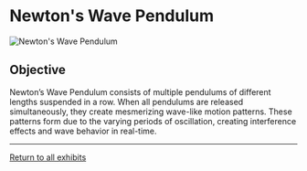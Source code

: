 # Newton's Wave Pendulum
![Newton's Wave Pendulum](../images/newtons-pendulum.jpg)
## Objective
Newton’s Wave Pendulum consists of multiple pendulums of different lengths suspended in a row. When all pendulums are released simultaneously, they create mesmerizing wave-like motion patterns. These patterns form due to the varying periods of oscillation, creating interference effects and wave behavior in real-time.



---
[Return to all exhibits](../README.md)
